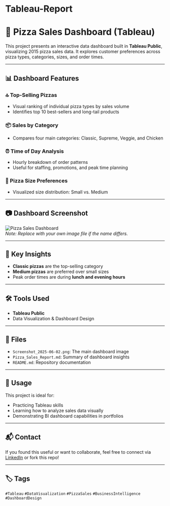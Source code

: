 # Tableau-Report
# 🍕 Pizza Sales Dashboard (Tableau)

This project presents an interactive data dashboard built in **Tableau Public**, visualizing 2015 pizza sales data. It explores customer preferences across pizza types, categories, sizes, and order times.

---

## 📊 Dashboard Features

### 🔝 Top-Selling Pizzas
- Visual ranking of individual pizza types by sales volume
- Identifies top 10 best-sellers and long-tail products

### 📦 Sales by Category
- Compares four main categories: Classic, Supreme, Veggie, and Chicken

### ⏰ Time of Day Analysis
- Hourly breakdown of order patterns
- Useful for staffing, promotions, and peak time planning

### 📏 Pizza Size Preferences
- Visualized size distribution: Small vs. Medium

---

## 📷 Dashboard Screenshot

![Pizza Sales Dashboard](screenshot.png)  
*Note: Replace with your own image file if the name differs.*

---

## 🧠 Key Insights

- **Classic pizzas** are the top-selling category
- **Medium pizzas** are preferred over small sizes
- Peak order times are during **lunch and evening hours**

---

## 🛠 Tools Used

- **Tableau Public**
- Data Visualization & Dashboard Design

---

## 📂 Files

- `Screenshot_2025-06-02.png`: The main dashboard image
- `Pizza_Sales_Report.md`: Summary of dashboard insights
- `README.md`: Repository documentation

---

## 📌 Usage

This project is ideal for:
- Practicing Tableau skills
- Learning how to analyze sales data visually
- Demonstrating BI dashboard capabilities in portfolios

---

## 📬 Contact

If you found this useful or want to collaborate, feel free to connect via [LinkedIn](https://linkedin.com) or fork this repo!

---

## 🏷 Tags

`#Tableau` `#DataVisualization` `#PizzaSales` `#BusinessIntelligence` `#DashboardDesign`
